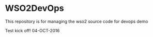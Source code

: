 # WSO2DevOps
This repository is for managing the wso2 source code for devops demo

Test kick off! 04-OCT-2016
